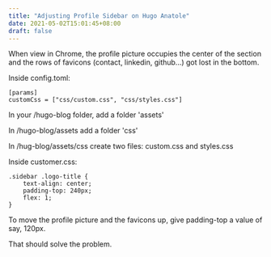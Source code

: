 ```yaml
---
title: "Adjusting Profile Sidebar on Hugo Anatole"
date: 2021-05-02T15:01:45+08:00
draft: false
---
```


When view in Chrome, the profile picture occupies the center of the section and the rows of favicons (contact, linkedin, github...) got lost in the bottom. 

Inside config.toml:

```
[params]
customCss = ["css/custom.css", "css/styles.css"]
```

In your /hugo-blog folder, add a folder 'assets'

In /hugo-blog/assets add a folder 'css'

In /hug-blog/assets/css create two files: custom.css and styles.css

Inside customer.css:

```
.sidebar .logo-title {
    text-align: center;
    padding-top: 240px;
    flex: 1;
}
```

To move the profile picture and the favicons up, give padding-top a value of say, 120px.

That should solve the problem.

